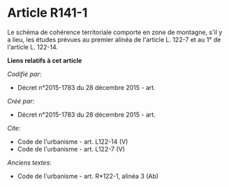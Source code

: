 # Article R141-1

Le schéma de cohérence territoriale comporte en zone de montagne, s'il y a lieu, les études prévues au premier alinéa de
l'article L. 122-7 et au 1° de l'article L. 122-14.

**Liens relatifs à cet article**

_Codifié par_:

  - Décret n°2015-1783 du 28 décembre 2015 - art.

_Créé par_:

  - Décret n°2015-1783 du 28 décembre 2015 - art.

_Cite_:

  - Code de l'urbanisme - art. L122-14 (V)
  - Code de l'urbanisme - art. L122-7 (V)

_Anciens textes_:

  - Code de l'urbanisme - art. R*122-1, alinéa 3 (Ab)
